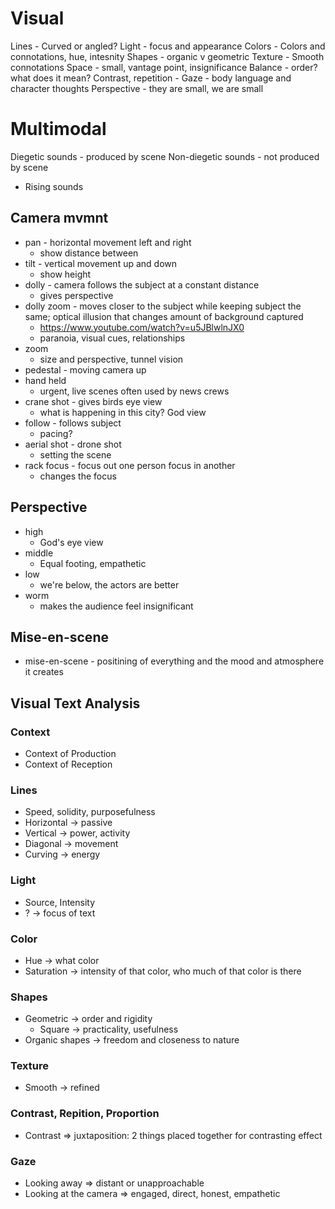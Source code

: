# Visual

Lines - Curved or angled?
Light - focus and appearance
Colors - Colors and connotations, hue, intesnity
Shapes - organic v geometric
Texture - Smooth connotations
Space - small, vantage point, insignificance
Balance - order? what does it mean?
Contrast, repetition -
Gaze - body language and character thoughts
Perspective - they are small, we are small

# Multimodal

Diegetic sounds - produced by scene
Non-diegetic sounds - not produced by scene

- Rising sounds

## Camera mvmnt

- pan - horizontal movement left and right
  - show distance between
- tilt - vertical movement up and down
  - show height
- dolly - camera follows the subject at a constant distance
  - gives perspective
- dolly zoom - moves closer to the subject while keeping subject the same; optical illusion that changes amount of background captured
  - https://www.youtube.com/watch?v=u5JBlwlnJX0
  - paranoia, visual cues, relationships
- zoom
  - size and perspective, tunnel vision
- pedestal - moving camera up
- hand held
  - urgent, live scenes often used by news crews
- crane shot - gives birds eye view
  - what is happening in this city? God view
- follow - follows subject
  - pacing?
- aerial shot - drone shot
  - setting the scene
- rack focus - focus out one person focus in another
  - changes the focus

## Perspective
- high 
  - God's eye view 
- middle
  - Equal footing, empathetic
- low
  - we're below, the actors are better 
- worm
  - makes the audience feel insignificant
## Mise-en-scene
- mise-en-scene - positining of everything and the mood and atmosphere it creates 

## Visual Text Analysis

### Context

- Context of Production
- Context of Reception

### Lines

- Speed, solidity, purposefulness
- Horizontal -> passive
- Vertical -> power, activity
- Diagonal -> movement
- Curving -> energy

### Light

- Source, Intensity
- ? -> focus of text

### Color

- Hue -> what color
- Saturation -> intensity of that color, who much of that color is there

### Shapes
- Geometric -> order and rigidity
  - Square -> practicality, usefulness
- Organic shapes -> freedom and closeness to nature

### Texture
- Smooth -> refined

### Contrast, Repition, Proportion
- Contrast => juxtaposition: 2 things placed together for contrasting effect

### Gaze

- Looking away => distant or unapproachable
- Looking at the camera => engaged, direct, honest, empathetic